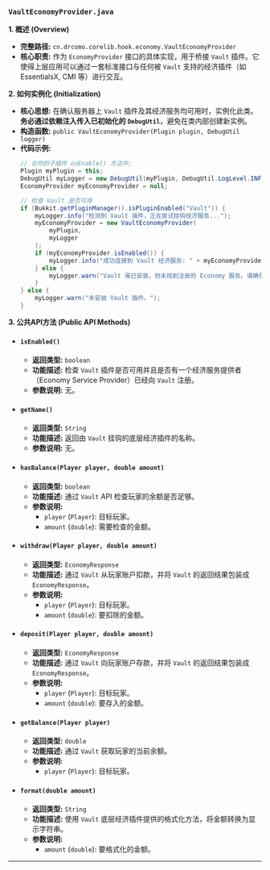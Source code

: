 ### `VaultEconomyProvider.java`

**1. 概述 (Overview)**

  * **完整路径:** `cn.drcomo.corelib.hook.economy.VaultEconomyProvider`
  * **核心职责:** 作为 `EconomyProvider` 接口的具体实现，用于桥接 `Vault` 插件。它使得上层应用可以通过一套标准接口与任何被 `Vault` 支持的经济插件（如 EssentialsX, CMI 等）进行交互。

**2. 如何实例化 (Initialization)**

  * **核心思想:** 在确认服务器上 `Vault` 插件及其经济服务均可用时，实例化此类。**务必通过依赖注入传入已初始化的 `DebugUtil`**，避免在类内部创建新实例。
  * **构造函数:** `public VaultEconomyProvider(Plugin plugin, DebugUtil logger)`
  * **代码示例:**
    ```java
    // 在你的子插件 onEnable() 方法中:
    Plugin myPlugin = this;
    DebugUtil myLogger = new DebugUtil(myPlugin, DebugUtil.LogLevel.INFO);
    EconomyProvider myEconomyProvider = null;

    // 检查 Vault 是否可用
    if (Bukkit.getPluginManager().isPluginEnabled("Vault")) {
        myLogger.info("检测到 Vault 插件，正在尝试挂钩经济服务...");
        myEconomyProvider = new VaultEconomyProvider(
            myPlugin,
            myLogger
        );
        if (myEconomyProvider.isEnabled()) {
            myLogger.info("成功连接到 Vault 经济服务: " + myEconomyProvider.getName());
        } else {
            myLogger.warn("Vault 虽已安装，但未找到注册的 Economy 服务。请确保安装了如 EssentialsX 等经济核心插件。");
        }
    } else {
        myLogger.warn("未安装 Vault 插件。");
    }
    ```

**3. 公共API方法 (Public API Methods)**

  * #### `isEnabled()`

      * **返回类型:** `boolean`
      * **功能描述:** 检查 `Vault` 插件是否可用并且是否有一个经济服务提供者（Economy Service Provider）已经向 `Vault` 注册。
      * **参数说明:** 无。

  * #### `getName()`

      * **返回类型:** `String`
      * **功能描述:** 返回由 `Vault` 挂钩的底层经济插件的名称。
      * **参数说明:** 无。

  * #### `hasBalance(Player player, double amount)`

      * **返回类型:** `boolean`
      * **功能描述:** 通过 `Vault` API 检查玩家的余额是否足够。
      * **参数说明:**
          * `player` (`Player`): 目标玩家。
          * `amount` (`double`): 需要检查的金额。

  * #### `withdraw(Player player, double amount)`

      * **返回类型:** `EconomyResponse`
      * **功能描述:** 通过 `Vault` 从玩家账户扣款，并将 `Vault` 的返回结果包装成 `EconomyResponse`。
      * **参数说明:**
          * `player` (`Player`): 目标玩家。
          * `amount` (`double`): 要扣除的金额。

  * #### `deposit(Player player, double amount)`

      * **返回类型:** `EconomyResponse`
      * **功能描述:** 通过 `Vault` 向玩家账户存款，并将 `Vault` 的返回结果包装成 `EconomyResponse`。
      * **参数说明:**
          * `player` (`Player`): 目标玩家。
          * `amount` (`double`): 要存入的金额。

  * #### `getBalance(Player player)`

      * **返回类型:** `double`
      * **功能描述:** 通过 `Vault` 获取玩家的当前余额。
      * **参数说明:**
          * `player` (`Player`): 目标玩家。

  * #### `format(double amount)`

      * **返回类型:** `String`
      * **功能描述:** 使用 `Vault` 底层经济插件提供的格式化方法，将金额转换为显示字符串。
      * **参数说明:**
          * `amount` (`double`): 要格式化的金额。

-----

